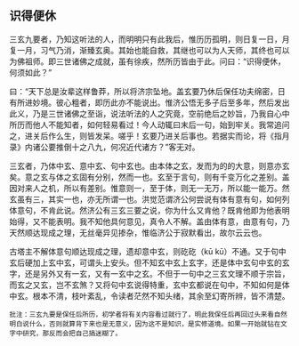 ## 识得便休

三玄九要者，乃知这听法的人，而明明只有此我后，惟历历孤明，则日复一日，月复一月，习气乃消，渐臻玄奥。其始也能自救，其继也可以为人天师，其终也可以为佛祖师。即三世诸佛之成就，虽有徐疾，然所历皆由于此。问曰：“识得便休，何须如此？”

曰：“天下总是汝辈这样鲁莽，所以将济宗坠地。盖玄要乃休后保任功夫绵密，日有所进妙境。彼心粗者，即历此亦不能说出。惟济公悟无多子后至多年，然后发出此义，乃是三世诸佛之至诣，说法听法的人之究竟，空前绝后之妙旨，乃我自心中所历而他人不能知者，如何轻易看过！今人动辄曰末后一句，始到牢关。我常追问之，进关后作么生，则皆发呆。嗟乎！玄要乃进关后事也。若据实而论，将《指月录》内诸公要推倒十之八九，何况近代诸方？”客无对。

三玄者，乃体中玄、意中玄、句中玄也。由本体之玄，发而为的的大意，则意亦玄矣。意之玄与体之玄固有分别，然而一也。玄至于言句，则有千变万化之差别。盖因对来人之机，所以有差别。惟意则一，至于体，则无一无万，所以能一能万。然玄虽有三，其实一也，亦无所谓一也。洪觉范谓济公何尝说有体有意有句，如何列体意句，不肯此说。然济公有三玄三要之说，你为什么又肯他？既肯他即为他表明始得，又不能表明。我不知他具何意见，真令人不解。盖由体有意，由意有句，乃天然顺达现成之理，无丝毫异见掺杂，惟临济公于寂默看出，故尔云云也。

古塔主不解体意句顺达现成之理，遗却意中玄，则矻矻（kū kū）不通。又于句中玄后硬加上玄中玄，可谓头上安头。但不知玄中玄上玄字，还是体中玄句中玄的玄字，还是另外又有一玄，又有一玄中之玄。不但于一句中之三玄文理不顺于宗旨，而玄之又玄，岂不玄煞？又将句中玄说得特重，玄中玄都说在句中，不知如何是体中玄。根本不清，枝叶紊乱，令读者茫然不知头绪，其余至幻寄所辨，皆不清楚。

```xu
批注：三玄九要是保任后所历，初学者将有关内容看过就行了，明此我保任后再回过头来看自然明白说什么，否则就算背下来也是无意义，因为这不是知识，是实修道境。如果一开始就钻在文字中研究，那反而会把自己搞迷糊了。
```
